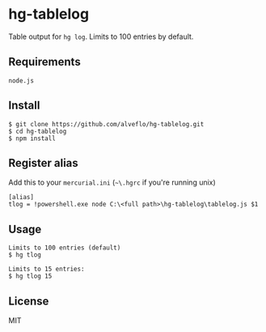 # hg-tablelog
Table output for `hg log`. Limits to 100 entries by default.

## Requirements
`node.js`

## Install
```
$ git clone https://github.com/alveflo/hg-tablelog.git
$ cd hg-tablelog
$ npm install
```
## Register alias
Add this to your `mercurial.ini` (`~\.hgrc` if you're running unix)
```
[alias]
tlog = !powershell.exe node C:\<full path>\hg-tablelog\tablelog.js $1
```
## Usage
```
Limits to 100 entries (default)
$ hg tlog

Limits to 15 entries:
$ hg tlog 15
```
## License
MIT
